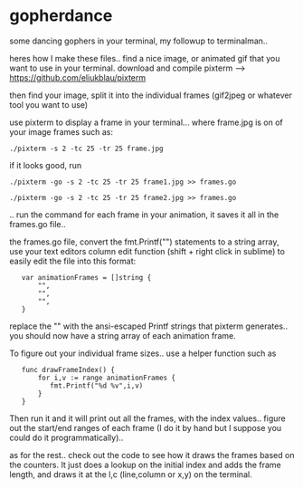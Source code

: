 # gopherdance
some dancing gophers in your terminal, my followup to terminalman..

heres how I make these files.. find a nice image, or animated gif that you want to use in your terminal.
download and compile pixterm --> https://github.com/eliukblau/pixterm

then find your image, split it into the individual frames (gif2jpeg or whatever tool you want to use)

use pixterm to display a frame in your terminal... where frame.jpg is on of your image frames such as:

```./pixterm -s 2 -tc 25 -tr 25 frame.jpg```

if it looks good, run

```./pixterm -go -s 2 -tc 25 -tr 25 frame1.jpg >> frames.go```

```./pixterm -go -s 2 -tc 25 -tr 25 frame2.jpg >> frames.go```

.. run the command for each frame in your animation, it saves it all in the frames.go file..

the frames.go file, convert the fmt.Printf("") statements to a string array, use your text editors column edit function (shift + right click in sublime) to easily edit the file into this format:

```
   var animationFrames = []string {
       "",
       "",
       "",
   }
 ```
   
replace the "" with the ansi-escaped Printf strings that pixterm generates.. you should now have a string array of each animation frame. 

To figure out your individual frame sizes.. use a helper function such as

```
   func drawFrameIndex() {
       for i,v := range animationFrames {
          fmt.Printf("%d %v",i,v)
       }
   }
```

Then run it and it will print out all the frames, with the index values.. figure out the start/end ranges of each frame (I do it by hand but I suppose you could do it programmatically)..

as for the rest.. check out the code to see how it draws the frames based on the counters. It just does a lookup on the initial index and adds the frame length, and draws it at the l,c (line,column or x,y) on the terminal.











